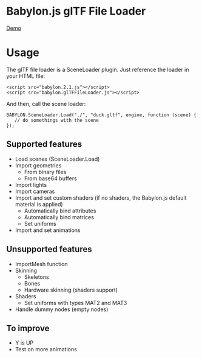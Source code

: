 # Babylon.js glTF File Loader

[Demo](http://babylonjs-extras.azurewebsites.net/glTF.html)

# Usage
The glTF file loader is a SceneLoader plugin.
Just reference the loader in your HTML file:

```
<script src="babylon.2.1.js"></script>
<script src="babylon.glTFFileLoader.js"></script>
```

And then, call the scene loader:
```
BABYLON.SceneLoader.Load("./", "duck.gltf", engine, function (scene) { 
   // do somethings with the scene
});
```

## Supported features
* Load scenes (SceneLoader.Load)
* Import geometries
    * From binary files
    * From base64 buffers
* Import lights
* Import cameras
* Import and set custom shaders (if no shaders, the Babylon.js default material is applied)
    * Automatically bind attributes
    * Automatically bind matrices
    * Set uniforms
* Import and set animations

## Unsupported features
* ImportMesh function
* Skinning
    * Skeletons
    * Bones
    * Hardware skinning (shaders support)
* Shaders
    * Set uniforms with types MAT2 and MAT3
* Handle dummy nodes (empty nodes)

## To improve
* Y is UP
* Test on more animations
